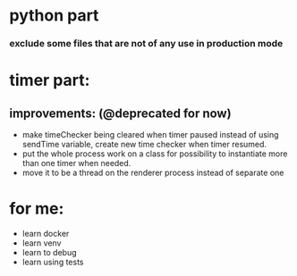 # python part

### exclude some files that are not of any use in production mode

# timer part:

## improvements: (@deprecated for now)

- make timeChecker being cleared when timer paused instead of using
  sendTime variable, create new time checker when timer resumed.
- put the whole process work on a class for possibility to instantiate
  more than one timer when needed.
- move it to be a thread on the renderer process instead of separate one

# for me:

- learn docker
- learn venv
- learn to debug
- learn using tests
